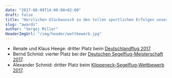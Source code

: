```yaml
---
date: "2017-08-09T14:00:00+02:00"
draft: false
title: "Herzlichen Glückwunsch zu den tollen sportlichen Erfolgen unserer Piloten"
slug: "awards"
author: "Sergej Miller"
HeaderImgUrl: "/img/header/wettbewerb.jpg"
---
```

* Renate und Klaus Heege: dritter Platz beim <a href = "/presseberichte/adler0817/">Deutschlandflug 2017</a>.
* Bernd Schmid: vierter Platz bei der <a href = "http://www.segelflug-dm.de">Deutschen Segelflug-Meisterschaft 2017</a>.
* Alexander Schmid: dritter Platz beim <a href = "http://www.klippeneck-wb.de">Klippeneck-Segelflug-Wettbewerb 2017</a>. 
<!--more-->

